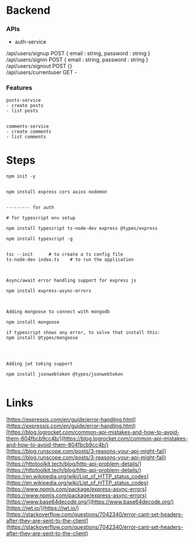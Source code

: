 # Backend  






### APIs  

- auth-service

/api/users/signup	POST	{ email : string, password : string }  
/api/users/signin	POST	{ email : string, password : string }  
/api/users/signout	POST	{}  
/api/users/currentuser	GET	-


### Features  

```
posts-service
- create posts
- list posts


comments-service
- create comments
- list comments

```



# Steps  

```
npm init -y 


npm install express cors axios nodemon


--------- for auth

# for typescript env setup

npm install typescript ts-node-dev express @types/express   

npm install typescript -g


tsc --init		# to create a ts config file  
ts-node-dev index.ts	# to run the application  



Async/await error handling support for express js

npm install express-async-errors



Adding mongoose to connect with mongodb

npm install mongoose

if typescript shows any error, to solve that install this:
npm install @types/mongoose




Adding jwt toking support  

npm install jsonwebtoken @types/jsonwebtoken  


```


# Links

[https://expressjs.com/en/guide/error-handling.html](https://expressjs.com/en/guide/error-handling.html)  
[https://blog.logrocket.com/common-api-mistakes-and-how-to-avoid-them-804fbcb9cc4b/](https://blog.logrocket.com/common-api-mistakes-and-how-to-avoid-them-804fbcb9cc4b/)  
[https://blog.runscope.com/posts/3-reasons-your-api-might-fail](https://blog.runscope.com/posts/3-reasons-your-api-might-fail)  
[https://httptoolkit.tech/blog/http-api-problem-details/](https://httptoolkit.tech/blog/http-api-problem-details/)  
[https://en.wikipedia.org/wiki/List_of_HTTP_status_codes](https://en.wikipedia.org/wiki/List_of_HTTP_status_codes)  
[https://www.npmjs.com/package/express-async-errors](https://www.npmjs.com/package/express-async-errors)  
[https://www.base64decode.org/](https://www.base64decode.org/)  
[https://jwt.io/](https://jwt.io/)  
[https://stackoverflow.com/questions/7042340/error-cant-set-headers-after-they-are-sent-to-the-client](https://stackoverflow.com/questions/7042340/error-cant-set-headers-after-they-are-sent-to-the-client)  

